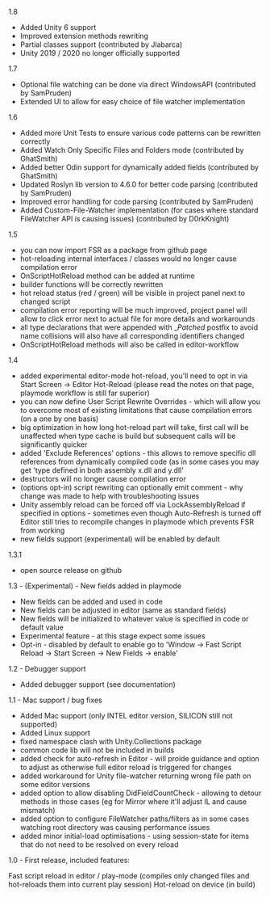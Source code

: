 1.8
- Added Unity 6 support
- Improved extension methods rewriting
- Partial classes support (contributed by Jlabarca)
- Unity 2019 / 2020 no longer officially supported

1.7
- Optional file watching can be done via direct WindowsAPI (contributed by SamPruden)
- Extended UI to allow for easy choice of file watcher implementation

1.6
- Added more Unit Tests to ensure various code patterns can be rewritten correctly
- Added Watch Only Specific Files and Folders mode (contributed by GhatSmith)
- Added better Odin support for dynamically added fields (contributed by GhatSmith)
- Updated Roslyn lib version to 4.6.0 for better code parsing (contributed by SamPruden)
- Improved error handling for code parsing (contributed by SamPruden)
- Added Custom-File-Watcher implementation (for cases where standard FileWatcher API is causing issues) (contributed by D0rkKnight)

1.5
- you can now import FSR as a package from github page
- hot-reloading internal interfaces / classes would no longer cause compilation error
- OnScriptHotReload method can be added at runtime
- builder functions will be correctly rewritten
- hot reload status (red / green) will be visible in project panel next to changed script
- compilation error reporting will be much improved, project panel will allow to click error next to actual file for more details and workarounds
- all type declarations that were appended with __Patched_ postfix to avoid name collisions will also have all corresponding identifiers changed
- OnScriptHotReload methods will also be called in editor-workflow

1.4
- added experimental editor-mode hot-reload, you'll need to opt in via Start Screen -> Editor Hot-Reload (please read the notes on that page, playmode workflow is still far superior)
- you can now define User Script Rewrite Overrides - which will allow you to overcome most of existing limitations that cause compilation errors (on a one by one basis)
- big optimization in how long hot-reload part will take, first call will be unaffected when type cache is build but subsequent calls will be significantly quicker
- added 'Exclude References' options - this allows to remove specific dll references from dynamically compiled code (as in some cases you may get 'type defined in both assembly x.dll and y.dll'
- destructors will no longer cause compilation error
- (options opt-in) script rewriting can optionally emit comment - why change was made to help with troubleshooting issues
- Unity assembly reload can be forced off via LockAssemblyReload if specified in options - sometimes even though Auto-Refresh is turned off Editor still tries to recompile changes in playmode which prevents FSR from working
- new fields support (experimental) will be enabled by default

1.3.1

- open source release on github

1.3 - (Experimental) - New fields added in playmode

- New fields can be added and used in code
- New fields can be adjusted in editor (same as standard fields)
- New fields will be initialized to whatever value is specified in code or default value
- Experimental feature - at this stage expect some issues
- Opt-in - disabled by default to enable go to 'Window -> Fast Script Reload -> Start Screen -> New Fields -> enable'

1.2 - Debugger support

- Added debugger support (see documentation)

1.1 - Mac support / bug fixes

- Added Mac support (only INTEL editor version, SILICON still not supported)
- Added Linux support
- fixed namespace clash with Unity.Collections package
- common code lib will not be included in builds
- added check for auto-refresh in Editor - will proide guidance and option to adjust as otherwise full editor reload is triggered for changes
- added workaround for Unity file-watcher returning wrong file path on some editor versions
- added option to allow disabling DidFieldCountCheck - allowing to detour methods in those cases (eg for Mirror where it'll adjust IL and cause mismatch)
- added option to configure FileWatcher paths/filters as in some cases watching root directory was causing performance issues
- added minor initial-load optimisations - using session-state for items that do not need to be resolved on every reload

1.0 - First release, included features:

Fast script reload in editor / play-mode (compiles only changed files and hot-reloads them into current play session)
Hot-reload on device (in build)